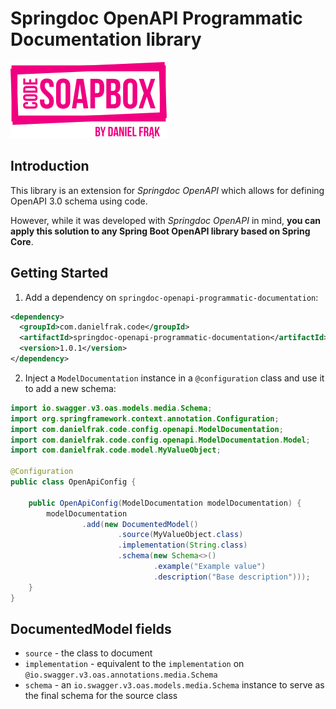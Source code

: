 # Springdoc OpenAPI Programmatic Documentation library

![Code Soapbox logo](readme-images/logo.png)

## Introduction

This library is an extension for *Springdoc OpenAPI* which allows for defining OpenAPI 3.0 schema using code.

However, while it was developed with *Springdoc OpenAPI* in mind, **you can apply this solution to any
Spring Boot OpenAPI library based on Spring Core**.

## Getting Started

1. Add a dependency on `springdoc-openapi-programmatic-documentation`:

```xml
<dependency>
  <groupId>com.danielfrak.code</groupId>
  <artifactId>springdoc-openapi-programmatic-documentation</artifactId>
  <version>1.0.1</version>
</dependency>
```

2. Inject a `ModelDocumentation` instance in a `@configuration` class and use it to add a new schema:

```java
import io.swagger.v3.oas.models.media.Schema;
import org.springframework.context.annotation.Configuration;
import com.danielfrak.code.config.openapi.ModelDocumentation;
import com.danielfrak.code.config.openapi.ModelDocumentation.Model;
import com.danielfrak.code.model.MyValueObject;

@Configuration
public class OpenApiConfig {

    public OpenApiConfig(ModelDocumentation modelDocumentation) {
        modelDocumentation
                .add(new DocumentedModel()
                        .source(MyValueObject.class)
                        .implementation(String.class)
                        .schema(new Schema<>()
                                .example("Example value")
                                .description("Base description")));
    }
}
```

## DocumentedModel fields

* `source` - the class to document
* `implementation` - equivalent to the `implementation` on `@io.swagger.v3.oas.annotations.media.Schema`
* `schema` - an `io.swagger.v3.oas.models.media.Schema` instance to serve as the final schema for the source class